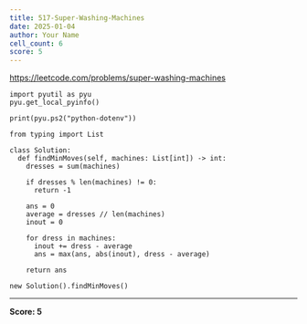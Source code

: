 ```yaml
---
title: 517-Super-Washing-Machines
date: 2025-01-04
author: Your Name
cell_count: 6
score: 5
---
```


https://leetcode.com/problems/super-washing-machines


```
import pyutil as pyu
pyu.get_local_pyinfo()
```


```
print(pyu.ps2("python-dotenv"))
```


```
from typing import List
```


```
class Solution:
  def findMinMoves(self, machines: List[int]) -> int:
    dresses = sum(machines)

    if dresses % len(machines) != 0:
      return -1

    ans = 0
    average = dresses // len(machines)
    inout = 0

    for dress in machines:
      inout += dress - average
      ans = max(ans, abs(inout), dress - average)

    return ans
```


```
new Solution().findMinMoves()
```


---
**Score: 5**